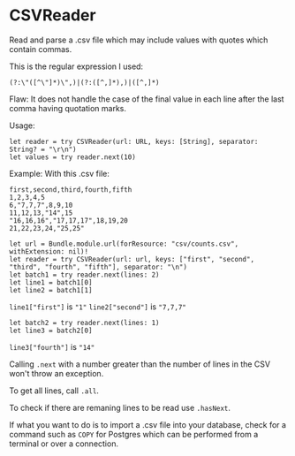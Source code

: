 # CSVReader

Read and parse a .csv file which may include values with quotes which contain commas.

This is the regular expression I used:

```(?:\"([^\"]*)\",)|(?:([^,]*),)|([^,]*)```

Flaw: It does not handle the case of the final value in each line after the last comma having quotation marks.

Usage:
```
let reader = try CSVReader(url: URL, keys: [String], separator: String? = "\r\n")
let values = try reader.next(10)
```

Example:
With this .csv file:
```
first,second,third,fourth,fifth
1,2,3,4,5
6,"7,7,7",8,9,10
11,12,13,"14",15
"16,16,16","17,17,17",18,19,20
21,22,23,24,"25,25"
```
```
let url = Bundle.module.url(forResource: "csv/counts.csv", withExtension: nil)!
let reader = try CSVReader(url: url, keys: ["first", "second", "third", "fourth", "fifth"], separator: "\n")
let batch1 = try reader.next(lines: 2)
let line1 = batch1[0]
let line2 = batch1[1]
```
`line1["first"]` is `"1"`
`line2["second"]` is `"7,7,7"`
```
let batch2 = try reader.next(lines: 1)
let line3 = batch2[0]
```
`line3["fourth"]` is `"14"`

Calling `.next` with a number greater than the number of lines in the CSV won't throw an exception.

To get all lines, call `.all`.

To check if there are remaning lines to be read use `.hasNext`.

If what you want to do is to import a .csv file into your database, check for a command such as `COPY` for Postgres which can be performed from a terminal or over a connection.
